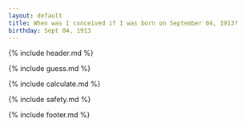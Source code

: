 ```yaml
---
layout: default
title: When was I conceived if I was born on September 04, 1913?
birthday: Sept 04, 1913
---
```


{% include header.md %}

{% include guess.md %}

{% include calculate.md %}

{% include safety.md %}

{% include footer.md %}



